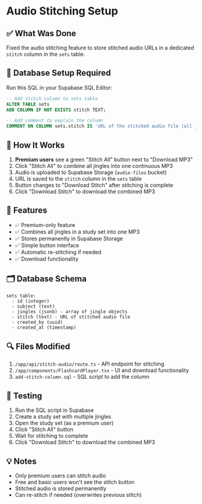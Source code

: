 # Audio Stitching Setup

## ✅ What Was Done

Fixed the audio stitching feature to store stitched audio URLs in a dedicated `stitch` column in the `sets` table.

## 🔧 Database Setup Required

Run this SQL in your Supabase SQL Editor:

```sql
-- Add stitch column to sets table
ALTER TABLE sets 
ADD COLUMN IF NOT EXISTS stitch TEXT;

-- Add comment to explain the column
COMMENT ON COLUMN sets.stitch IS 'URL of the stitched audio file (all jingles combined into one MP3)';
```

## 📝 How It Works

1. **Premium users** see a green "Stitch All" button next to "Download MP3"
2. Click "Stitch All" to combine all jingles into one continuous MP3
3. Audio is uploaded to Supabase Storage (`audio-files` bucket)
4. URL is saved to the `stitch` column in the `sets` table
5. Button changes to "Download Stitch" after stitching is complete
6. Click "Download Stitch" to download the combined MP3

## 🎯 Features

- ✅ Premium-only feature
- ✅ Combines all jingles in a study set into one MP3
- ✅ Stores permanently in Supabase Storage
- ✅ Simple button interface
- ✅ Automatic re-stitching if needed
- ✅ Download functionality

## 🗂️ Database Schema

```
sets table:
  - id (integer)
  - subject (text)
  - jingles (jsonb) - array of jingle objects
  - stitch (text) - URL of stitched audio file
  - created_by (uuid)
  - created_at (timestamp)
```

## 🔍 Files Modified

1. `/app/api/stitch-audio/route.ts` - API endpoint for stitching
2. `/app/components/FlashcardPlayer.tsx` - UI and download functionality
3. `add-stitch-column.sql` - SQL script to add the column

## 🚀 Testing

1. Run the SQL script in Supabase
2. Create a study set with multiple jingles
3. Open the study set (as a premium user)
4. Click "Stitch All" button
5. Wait for stitching to complete
6. Click "Download Stitch" to download the combined MP3

## 💡 Notes

- Only premium users can stitch audio
- Free and basic users won't see the stitch button
- Stitched audio is stored permanently
- Can re-stitch if needed (overwrites previous stitch)

